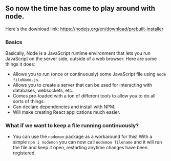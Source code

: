 ## So now the time has come to play around with node.

Here's the download link: https://nodejs.org/en/download/prebuilt-installer

### Basics

Basically, Node is a JavaScript runtime environment that lets you run JavaScript on the server side, outside of a web browser. Here are some things it does:

- Allows you to run (once or continuously) some JavaScript file using `node fileName.js`.
- Allows you to create a server that can be used for interacting with databases, websockets, etc.
- Comes pre-loaded with a ton of different tools to allow you to do all sorts of things.
- Can declare dependencies and install with NPM.
- Will make creating React applications much easier.

### What if we want to keep a file running continuously?

- You can use the `nodemon` package as a workaround for this! With a simple `npm i nodemon` you can now call `nodemon filename` and it will run the file and keep it open, restarting anytime changes have been registered.
